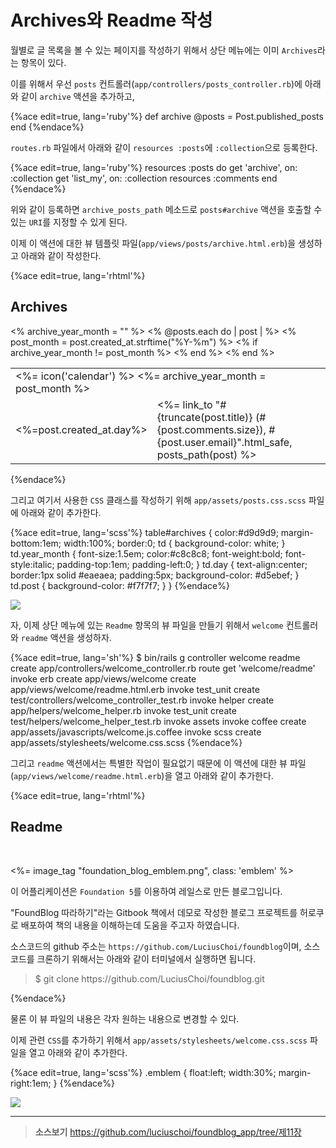 # Archives와 Readme 작성

월별로 글 목록을 볼 수 있는 페이지를 작성하기 위해서 상단 메뉴에는 이미 `Archives`라는 항목이 있다.

이를 위해서 우선 `posts` 컨트롤러(`app/controllers/posts_controller.rb`)에 아래와 같이 `archive` 액션을 추가하고,

{%ace edit=true, lang='ruby'%}
def archive
  @posts = Post.published_posts
end
{%endace%}

`routes.rb` 파일에서 아래와 같이 `resources :posts`에 `:collection`으로 등록한다.

{%ace edit=true, lang='ruby'%}
resources :posts do
  get 'archive', on: :collection
  get 'list_my', on: :collection
  resources :comments
end
{%endace%}

위와 같이 등록하면 `archive_posts_path` 메소드로 `posts#archive` 액션을 호출할 수 있는 `URI`를 지정할 수 있게 된다.

이제 이 액션에 대한 뷰 템플릿 파일(`app/views/posts/archive.html.erb`)을 생성하고 아래와 같이 작성한다.

{%ace edit=true, lang='rhtml'%}
<h2>Archives</h2>
<table id='archives'>
  <% archive_year_month = "" %>
  <% @posts.each do | post | %>
    <% post_month = post.created_at.strftime("%Y-%m") %>
    <% if archive_year_month != post_month %>
    <tr>
      <td colspan='2' class='year_month'>
        <%= icon('calendar') %>
        <%= archive_year_month = post_month %>
      </td>
    </tr>
    <% end %>
    <tr>
      <td class='day'><%=post.created_at.day%></td>
      <td class='post'>
        <%= link_to "#{truncate(post.title)} (#{post.comments.size}), #{post.user.email}".html_safe, posts_path(post) %>
      </td>
    </tr>
  <% end %>
</table>
{%endace%}

그리고 여기서 사용한 `CSS` 클래스를 작성하기 위해 `app/assets/posts.css.scss` 파일에 아래와 같이 추가한다.

{%ace edit=true, lang='scss'%}
table#archives {
  color:#d9d9d9;
  margin-bottom:1em;
  width:100%;
  border:0;
  td {
    background-color: white;
  }
  td.year_month {
    font-size:1.5em;
    color:#c8c8c8;
    font-weight:bold;
    font-style:italic;
    padding-top:1em;
    padding-left:0;
  }
  td.day {
    text-align:center;
    border:1px solid #eaeaea;
    padding:5px;
    background-color: #d5ebef;
  }
  td.post {
    background-color: #f7f7f7;
  }
}
{%endace%}

![](http://i1373.photobucket.com/albums/ag392/rorlab/Photobucket%20Desktop%20-%20RORLAB/FoundBlog/2014-06-26_19-12-40_zpsfa97002a.png)

자, 이제 상단 메뉴에 있는 `Readme` 항목의 뷰 파일을 만들기 위해서 `welcome` 컨트롤러와 `readme` 액션을 생성하자.

{%ace edit=true, lang='sh'%}
$ bin/rails g controller welcome readme
      create  app/controllers/welcome_controller.rb
       route  get 'welcome/readme'
      invoke  erb
      create    app/views/welcome
      create    app/views/welcome/readme.html.erb
      invoke  test_unit
      create    test/controllers/welcome_controller_test.rb
      invoke  helper
      create    app/helpers/welcome_helper.rb
      invoke    test_unit
      create      test/helpers/welcome_helper_test.rb
      invoke  assets
      invoke    coffee
      create      app/assets/javascripts/welcome.js.coffee
      invoke    scss
      create      app/assets/stylesheets/welcome.css.scss
{%endace%}

그리고 `readme` 액션에서는 특별한 작업이 필요없기 때문에 이 액션에 대한 뷰 파일(`app/views/welcome/readme.html.erb`)을 열고 아래와 같이 추가한다.

{%ace edit=true, lang='rhtml'%}
<h2>Readme</h2>
<br />

<%= image_tag "foundation_blog_emblem.png", class: 'emblem'  %>

<p>이 어플리케이션은 <code>Foundation 5</code>를 이용하여 레일스로 만든 블로그입니다. </p>
<p>"FoundBlog 따라하기"라는 Gitbook 책에서 데모로 작성한 블로그 프로젝트를 허로쿠로 배포하여 책의 내용을 이해하는데 도움을 주고자 하였습니다.</p>
<p>소스코드의 github 주소는 <code>https://github.com/LuciusChoi/foundblog</code>이며, 소스코드를 크론하기 위해서는 아래와 같이 터미널에서 실행하면 됩니다. </p>

<blockquote>
  $ git clone https://github.com/LuciusChoi/foundblog.git
</blockquote>
{%endace%}

물론 이 뷰 파일의 내용은 각자 원하는 내용으로 변경할 수 있다.

이제 관련 `CSS`를 추가하기 위해서 `app/assets/stylesheets/welcome.css.scss` 파일을 열고 아래와 같이 추가한다.

{%ace edit=true, lang='scss'%}
.emblem {
  float:left;
  width:30%;
  margin-right:1em;
}
{%endace%}

![](http://i1373.photobucket.com/albums/ag392/rorlab/Photobucket%20Desktop%20-%20RORLAB/FoundBlog/2014-06-26_19-16-58_zps96d40a36.png)


---

> **소스보기** https://github.com/luciuschoi/foundblog_app/tree/제11장
